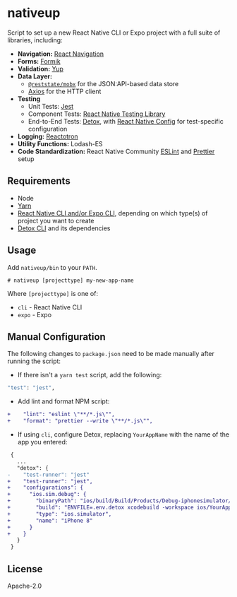 # nativeup

Script to set up a new React Native CLI or Expo project with a full suite of libraries, including:

- **Navigation:** [React Navigation][react-navigation]
- **Forms:** [Formik][formik]
- **Validation:** [Yup][yup]
- **Data Layer:**
  - [`@reststate/mobx`][reststate-mobx] for the JSON:API-based data store
  - [Axios][axios] for the HTTP client
- **Testing**
  - Unit Tests: [Jest][jest]
  - Component Tests: [React Native Testing Library][rntl]
  - End-to-End Tests: [Detox][detox], with [React Native Config][rn-config] for test-specific configuration
- **Logging:** [Reactotron][reactotron]
- **Utility Functions:** Lodash-ES
- **Code Standardization:** React Native Community [ESLint][eslint] and [Prettier][prettier] setup

## Requirements

- Node
- [Yarn][yarn]
- [React Native CLI and/or Expo CLI](https://facebook.github.io/react-native/docs/getting-started), depending on which type(s) of project you want to create
- [Detox CLI][detox-installation] and its dependencies

## Usage

Add `nativeup/bin` to your `PATH`.

```
# nativeup [projecttype] my-new-app-name
```

Where `[projecttype]` is one of:

- `cli` - React Native CLI
- `expo` - Expo

## Manual Configuration

The following changes to `package.json` need to be made manually after running the script:

- If there isn't a `yarn test` script, add the following:

```sh
"test": "jest",
```

- Add lint and format NPM script:

```diff
+    "lint": "eslint \"**/*.js\"",
+    "format": "prettier --write \"**/*.js\"",
```

- If using `cli`, configure Detox, replacing `YourAppName` with the name of the app you entered:

```diff
 {
   ...
   "detox": {
-    "test-runner": "jest"
+    "test-runner": "jest",
+    "configurations": {
+      "ios.sim.debug": {
+        "binaryPath": "ios/build/Build/Products/Debug-iphonesimulator/YourAppName.app",
+        "build": "ENVFILE=.env.detox xcodebuild -workspace ios/YourAppName.xcworkspace -scheme YourAppName -configuration Debug -sdk iphonesimulator -derivedDataPath ios/build",
+        "type": "ios.simulator",
+        "name": "iPhone 8"
+      }
+    }
   }
 }
```

## License

Apache-2.0

[axios]: https://github.com/axios/axios
[detox]: https://github.com/wix/Detox
[detox-installation]: https://reactnativetesting.io/e2e/setup.html#installing-detox
[eslint]: https://eslint.org/
[formik]: https://jaredpalmer.com/formik/
[jest]: https://jestjs.io/
[prettier]: https://prettier.io/
[react-navigation]: https://reactnavigation.org/
[reactotron]: https://github.com/infinitered/reactotron
[reststate-mobx]: https://mobx.reststate.org/
[rntl]: https://callstack.github.io/react-native-testing-library/
[rn-config]: https://github.com/luggit/react-native-config
[storybook]: https://storybook.js.org/
[yarn]: https://yarnpkg.com/en/docs/install
[yup]: https://github.com/jquense/yup
